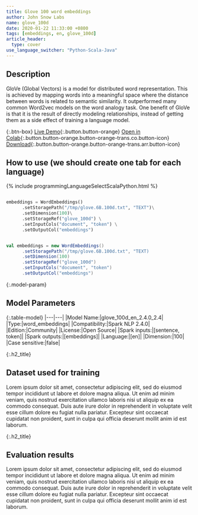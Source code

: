 ```yaml
---
title: Glove 100 word embeddings
author: John Snow Labs
name: glove_100d
date: 2020-01-22 11:33:00 +0800
tags: [embeddings, en, glove_100d]
article_header:
  type: cover
use_language_switcher: "Python-Scala-Java"
---
```


## Description
GloVe (Global Vectors) is a model for distributed word representation. This is achieved by mapping words into a meaningful space where the distance between words is related to semantic similarity. It outperformed many common Word2vec models on the word analogy task. One benefit of GloVe is that it is the result of directly modeling relationships, instead of getting them as a side effect of training a language model.


{:.btn-box}
[Live Demo](https://demo.johnsnowlabs.com/public/NER_EN/){:.button.button-orange}
[Open in Colab](https://colab.research.google.com/github/JohnSnowLabs/spark-nlp-workshop/blob/master/jupyter/training/english/dl-ner/ner_dl.ipynb){:.button.button-orange.button-orange-trans.co.button-icon}
[Download](https://s3.amazonaws.com/auxdata.johnsnowlabs.com/public/models/glove_100d_en_2.4.0_2.4_1579690104032.zip){:.button.button-orange.button-orange-trans.arr.button-icon}

## How to use (we should create one tab for each language)

{% include programmingLanguageSelectScalaPython.html %}

```python

embeddings = WordEmbeddings()
      .setStoragePath("/tmp/glove.6B.100d.txt", "TEXT")\
      .setDimension(100)\
      .setStorageRef("glove_100d") \
      .setInputCols("document", "token") \
      .setOutputCol("embeddings")
```

```scala

val embeddings = new WordEmbeddings()
      .setStoragePath("/tmp/glove.6B.100d.txt", "TEXT)
      .setDimension(100)
      .setStorageRef("glove_100d") 
      .setInputCols("document", "token")
      .setOutputCol("embeddings")
```

{:.model-param}
## Model Parameters

{:.table-model}
|---|---|
|Model Name:|glove_100d_en_2.4.0_2.4|
|Type:|word_embeddings|
|Compatibility:|Spark NLP 2.4.0|
|Edition:|Community|
|License:|Open Source|
|Spark inputs:|[sentence, token]|
|Spark outputs:|[embeddings]|
|Language:|[en]|
|Dimension:|100|
|Case sensitive:|false|

{:.h2_title}
## Dataset used for training
Lorem ipsum dolor sit amet, consectetur adipiscing elit, sed do eiusmod tempor incididunt ut labore et dolore magna aliqua. Ut enim ad minim veniam, quis nostrud exercitation ullamco laboris nisi ut aliquip ex ea commodo consequat. Duis aute irure dolor in reprehenderit in voluptate velit esse cillum dolore eu fugiat nulla pariatur. Excepteur sint occaecat cupidatat non proident, sunt in culpa qui officia deserunt mollit anim id est laborum.

{:.h2_title}
## Evaluation results
Lorem ipsum dolor sit amet, consectetur adipiscing elit, sed do eiusmod tempor incididunt ut labore et dolore magna aliqua. Ut enim ad minim veniam, quis nostrud exercitation ullamco laboris nisi ut aliquip ex ea commodo consequat. Duis aute irure dolor in reprehenderit in voluptate velit esse cillum dolore eu fugiat nulla pariatur. Excepteur sint occaecat cupidatat non proident, sunt in culpa qui officia deserunt mollit anim id est laborum.
